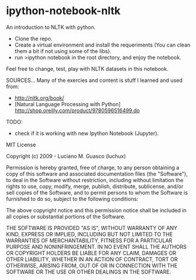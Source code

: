 ipython-notebook-nltk
=====================

An introduction to NLTK with python.


- Clone the repo. 
- Create a virtual environment and install the requeriments (You can clean them a bit if not using some of the libs). 
- run >ipython notebook in the root directory, and enjoy the notebook. 


Feel free to change, test, play with NLTK datasets in this notebook.

SOURCES...
Many of the exercies and content is stuff I learned and used from: 
- http://nltk.org/book/
- [Natural Language Processing with Python] http://shop.oreilly.com/product/9780596516499.do


TODO: 
- check if it is working with new Ipython Notebook (Jupyter). 

MIT License

Copyright (c) 2009 - Luciano M. Guasco (luchux) 

Permission is hereby granted, free of charge, to any person obtaining a copy
of this software and associated documentation files (the "Software"), to deal
in the Software without restriction, including without limitation the rights
to use, copy, modify, merge, publish, distribute, sublicense, and/or sell
copies of the Software, and to permit persons to whom the Software is
furnished to do so, subject to the following conditions:

The above copyright notice and this permission notice shall be included in all
copies or substantial portions of the Software.

THE SOFTWARE IS PROVIDED "AS IS", WITHOUT WARRANTY OF ANY KIND, EXPRESS OR
IMPLIED, INCLUDING BUT NOT LIMITED TO THE WARRANTIES OF MERCHANTABILITY,
FITNESS FOR A PARTICULAR PURPOSE AND NONINFRINGEMENT. IN NO EVENT SHALL THE
AUTHORS OR COPYRIGHT HOLDERS BE LIABLE FOR ANY CLAIM, DAMAGES OR OTHER
LIABILITY, WHETHER IN AN ACTION OF CONTRACT, TORT OR OTHERWISE, ARISING FROM,
OUT OF OR IN CONNECTION WITH THE SOFTWARE OR THE USE OR OTHER DEALINGS IN THE
SOFTWARE.
